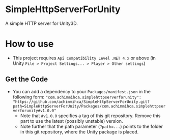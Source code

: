 # SimpleHttpServerForUnity

A simple HTTP server for Unity3D.

# How to use

- This project requires `Api Compatibility Level` `.NET 4.x` or above (in Unity `File > Project Settings... > Player > Other settings`)

## Get the Code

- You can add a dependency to your `Packages/manifest.json` in the following form:
  `"com.achimmihca.simplehttpserverforunity": "https://github.com/achimmihca/SimpleHttpServerForUnity.git?path=SimpleHttpServerForUnity/Packages/com.achimmihca.simplehttpserverforunity#v1.0.0"`
    - Note that `#v1.0.0` specifies a tag of this git repository. Remove this part to use the latest (possibly unstable) version.
    - Note further that the path parameter (`?path=...`) points to the folder in this git repository, where the Unity package is placed.
